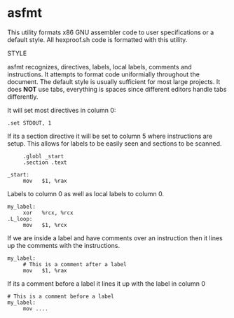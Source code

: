 asfmt
===

This utility formats x86 GNU assembler code to user specifications or a default style. All hexproof.sh code is formatted with this utility.

STYLE

asfmt recognizes, directives, labels, local labels, comments and instructions. It attempts to format code uniformially throughout the document. The default style is usually sufficient for most large projects. It does **NOT** use tabs, everything is spaces since different editors handle tabs differently.

It will set most directives in column 0:

```
.set STDOUT, 1
```

If its a section directive it will be set to column 5 where instructions are setup. This allows
for labels to be easily seen and sections to be scanned.

```
     .globl _start
     .section .text

_start:
     mov   $1, %rax
```

Labels to column 0 as well as local labels to column 0.

```
my_label:
     xor   %rcx, %rcx
.L_loop:
     mov   $1, %rcx
```

If we are inside a label and have comments over an instruction then it lines up the comments with the instructions.

```
my_label:
     # This is a comment after a label
     mov   $1, %rax
```

If its a comment before a label it lines it up with the label in column 0

```
# This is a comment before a label
my_label:
     mov ....
```
